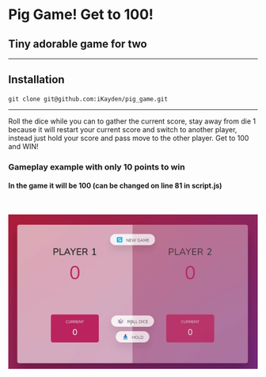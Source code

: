 # Pig Game! Get to 100!

## Tiny adorable game for two

<hr>

## Installation

```
git clone git@github.com:iKayden/pig_game.git
```

<hr>
Roll the dice while you can to gather the current score, stay away from die 1 because it will restart your current score and switch to another player, instead just hold your score and pass move to the other player. Get to 100 and WIN!

<br>

### Gameplay example with only 10 points to win

#### In the game it will be 100 (can be changed on line 81 in script.js)

<br>

!["gameplay"](gameplay.gif)
